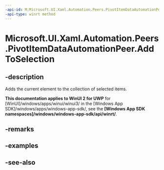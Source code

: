 ```yaml
---
-api-id: M:Microsoft.UI.Xaml.Automation.Peers.PivotItemDataAutomationPeer.AddToSelection
-api-type: winrt method
---
```


<!-- Method syntax
public void AddToSelection()
-->

# Microsoft.UI.Xaml.Automation.Peers.PivotItemDataAutomationPeer.AddToSelection

## -description
Adds the current element to the collection of selected items.

**This documentation applies to WinUI 2 for UWP** for [WinUI]/windows/apps/winui/winui3/ in the [Windows App SDK]/windows/apps/windows-app-sdk/, see the **[Windows App SDK namespaces]/windows/windows-app-sdk/api/winrt/**.

## -remarks

## -examples

## -see-also
